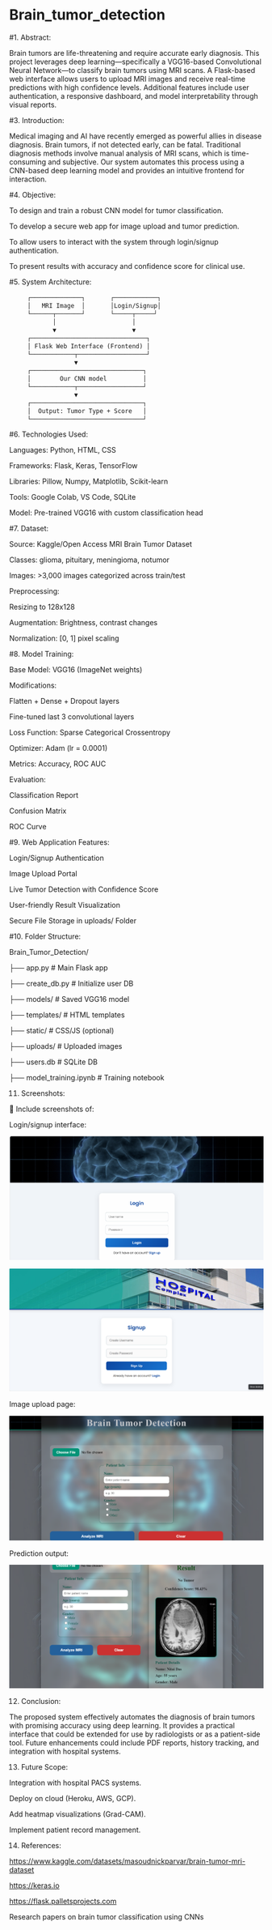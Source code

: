 # Brain_tumor_detection

#1. Abstract:

Brain tumors are life-threatening and require accurate early diagnosis. This project leverages deep learning—specifically a VGG16-based Convolutional Neural Network—to classify brain tumors using MRI scans. A Flask-based web interface allows users to upload MRI images and receive real-time predictions with high confidence levels. Additional features include user authentication, a responsive dashboard, and model interpretability through visual reports.

#3. Introduction:

Medical imaging and AI have recently emerged as powerful allies in disease diagnosis. Brain tumors, if not detected early, can be fatal. Traditional diagnosis methods involve manual analysis of MRI scans, which is time-consuming and subjective. Our system automates this process using a CNN-based deep learning model and provides an intuitive frontend for interaction.



#4. Objective:

To design and train a robust CNN model for tumor classification.

To develop a secure web app for image upload and tumor prediction.

To allow users to interact with the system through login/signup authentication.

To present results with accuracy and confidence score for clinical use.





#5. System Architecture:



         ┌──────────────┐       ┌────────────┐
         │   MRI Image  │       │Login/Signup│
         └──────┬───────┘       └─────┬─────┘
                │                     │
                ▼                     ▼
         ┌────────────────────────────────┐
         │ Flask Web Interface (Frontend) │
         └────────────┬───────────────────┘
                      ▼
         ┌───────────────────────────────┐
         │        Our CNN model          │
         └────────────┬──────────────────┘
                      ▼
         ┌───────────────────────────────┐
         │  Output: Tumor Type + Score   │
         └───────────────────────────────┘




#6. Technologies Used:

Languages: Python, HTML, CSS

Frameworks: Flask, Keras, TensorFlow

Libraries: Pillow, Numpy, Matplotlib, Scikit-learn

Tools: Google Colab, VS Code, SQLite

Model: Pre-trained VGG16 with custom classification head




#7. Dataset:

Source: Kaggle/Open Access MRI Brain Tumor Dataset

Classes: glioma, pituitary, meningioma, notumor

Images: >3,000 images categorized across train/test

Preprocessing:

Resizing to 128x128

Augmentation: Brightness, contrast changes

Normalization: [0, 1] pixel scaling




#8. Model Training:

Base Model: VGG16 (ImageNet weights)

Modifications:

Flatten + Dense + Dropout layers

Fine-tuned last 3 convolutional layers

Loss Function: Sparse Categorical Crossentropy

Optimizer: Adam (lr = 0.0001)

Metrics: Accuracy, ROC AUC

Evaluation:

Classification Report

Confusion Matrix

ROC Curve


#9. Web Application Features:

Login/Signup Authentication

Image Upload Portal

Live Tumor Detection with Confidence Score

User-friendly Result Visualization

Secure File Storage in uploads/ Folder


#10. Folder Structure:


Brain_Tumor_Detection/

├── app.py                                        # Main Flask app

├── create_db.py                                 # Initialize user DB

├── models/                                     # Saved VGG16 model

├── templates/                                  # HTML templates

├── static/                                    # CSS/JS (optional)

├── uploads/                                  # Uploaded images

├── users.db                                 # SQLite DB

├── model_training.ipynb                    # Training notebook




11. Screenshots:


📌 Include screenshots of:

Login/signup interface:

![image alt](https://github.com/Anibrata-Ghatak/Brain_tumor_detection/blob/main/Screenshot%202025-06-13%20161507.png)

![image alt](https://github.com/Anibrata-Ghatak/Brain_tumor_detection/blob/main/Screenshot%202025-06-13%20161630.png)

Image upload page:

![image alt](https://github.com/Anibrata-Ghatak/Brain_tumor_detection/blob/main/Screenshot%202025-06-13%20161525.png)

Prediction output:

![image alt](https://github.com/Anibrata-Ghatak/Brain_tumor_detection/blob/main/Screenshot%202025-06-13%20161609.png)




12. Conclusion:

The proposed system effectively automates the diagnosis of brain tumors with promising accuracy using deep learning. It provides a practical interface that could be extended for use by radiologists or as a patient-side tool. Future enhancements could include PDF reports, history tracking, and integration with hospital systems.



13. Future Scope:

Integration with hospital PACS systems.

Deploy on cloud (Heroku, AWS, GCP).

Add heatmap visualizations (Grad-CAM).

Implement patient record management.



14. References:

https://www.kaggle.com/datasets/masoudnickparvar/brain-tumor-mri-dataset

https://keras.io

https://flask.palletsprojects.com

Research papers on brain tumor classification using CNNs
